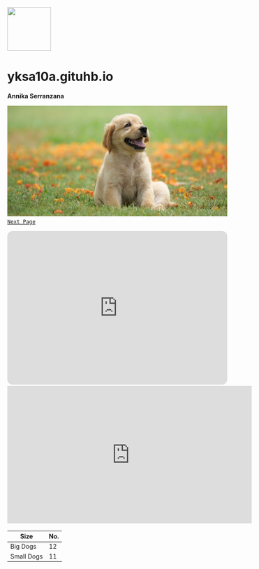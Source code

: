 <img src="https://www.google.com/url?sa=i&url=https%3A%2F%2Fwww.dreamstime.com%2Fclapper-board-movie-slate-black-yellow-color-film-roll-background-used-video-production-industry-image201249628&psig=AOvVaw3Fuy1aSHWV4xfLC5drklQw&ust=1673915457797000&source=images&cd=vfe&ved=0CBAQjRxqFwoTCJjDk57ryvwCFQAAAAAdAAAAABAI" width="100" height="100">
 
# yksa10a.gituhb.io
**Annika Serranzana**

![`Dog`](dog-puppy-on-garden-royalty-free-image-1586966191.jpg)
[`Next Page`](nextpage.md)

<iframe style="border-radius:12px" src="https://open.spotify.com/embed/playlist/5InRoE0BFPhOEyC2ram5s9?utm_source=generator" width="100%" height="352" frameBorder="0" allowfullscreen="" allow="autoplay; clipboard-write; encrypted-media; fullscreen; picture-in-picture" loading="lazy"></iframe>

<iframe width="560" height="315" src="https://www.youtube.com/embed/jXTK1-aDSBk" title="YouTube video player" frameborder="0" allow="accelerometer; autoplay; clipboard-write; encrypted-media; gyroscope; picture-in-picture; web-share" allowfullscreen></iframe>


| Size | No. |                   
| ----------- | ----------- |
| Big Dogs | 12 |
| Small Dogs | 11 |  
